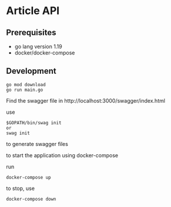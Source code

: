 # Article API

## Prerequisites

- go lang version 1.19
- docker/docker-compose

## Development

```
go mod download
go run main.go
```

Find the swagger file in http://localhost:3000/swagger/index.html

use 
```
$GOPATH/bin/swag init
or
swag init
```
to generate swagger files

to start the application using docker-compose

run

```
docker-compose up
```

to stop, use

```
docker-compose down
```